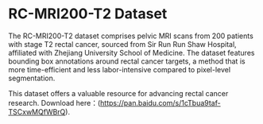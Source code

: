 # RC-MRI200-T2 Dataset

The RC-MRI200-T2 dataset comprises pelvic MRI scans from 200 patients with stage T2 rectal cancer, sourced from Sir Run Run Shaw Hospital, affiliated with Zhejiang University School of Medicine. The dataset features bounding box annotations around rectal cancer targets, a method that is more time-efficient and less labor-intensive compared to pixel-level segmentation.

This dataset offers a valuable resource for advancing rectal cancer research. Download here：(https://pan.baidu.com/s/1cTbua9taf-TSCxwMQfWBrQ).
